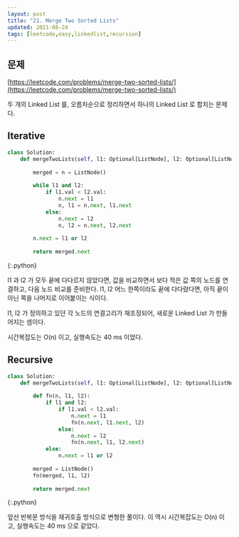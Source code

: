 ```yaml
---
layout: post
title: "21. Merge Two Sorted Lists"
updated: 2021-08-24
tags: [leetcode,easy,linkedlist,recursion]
---
```


## 문제

[https://leetcode.com/problems/merge-two-sorted-lists/](https://leetcode.com/problems/merge-two-sorted-lists/)

두 개의 Linked List 를, 오름차순으로 정리하면서 하나의 Linked List 로 합치는 문제다.

## Iterative

```py
class Solution:
    def mergeTwoLists(self, l1: Optional[ListNode], l2: Optional[ListNode]) -> Optional[ListNode]:
        
        merged = n = ListNode()
        
        while l1 and l2:
            if l1.val < l2.val:
                n.next = l1
                n, l1 = n.next, l1.next
            else:
                n.next = l2
                n, l2 = n.next, l2.next
                
        n.next = l1 or l2
        
        return merged.next
```
{:.python}

l1 과 l2 가 모두 끝에 다다르지 않았다면, 값을 비교하면서 보다 적은 값 쪽의 노드를 연결하고, 다음 노드 비교를 준비한다. l1, l2 어느 한쪽이라도 끝에 다다랐다면, 아직 끝이 아닌 쪽을 나머지로 이어붙이는 식이다.

l1, l2 가 정의하고 있던 각 노드의 연결고리가 재조정되어, 새로운 Linked List 가 만들어지는 셈이다.

시간복잡도는 O(n) 이고, 실행속도는 40 ms 이었다.

## Recursive

```py
class Solution:
    def mergeTwoLists(self, l1: Optional[ListNode], l2: Optional[ListNode]) -> Optional[ListNode]:
        
        def fn(n, l1, l2):
            if l1 and l2:
                if l1.val < l2.val:
                    n.next = l1
                    fn(n.next, l1.next, l2)
                else:
                    n.next = l2
                    fn(n.next, l1, l2.next)
            else:
                n.next = l1 or l2
                
        merged = ListNode()
        fn(merged, l1, l2)
        
        return merged.next
```
{:.python}

앞선 반복문 방식을 재귀호출 방식으로 변형한 풀이다. 이 역시 시간복잡도는 O(n) 이고, 실행속도는 40 ms 으로 같았다.